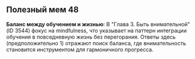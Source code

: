 ## Полезный мем 48

**Баланс между обучением и жизнью**: В "Глава 3. Быть внимательной" (ID 3544) фокус на mindfulness, что указывает на паттерн интеграции обучения в повседневную жизнь без перегорания. Ответы здесь (предположительно 1) отражают поиск баланса, где внимательность становится инструментом для гармоничного прогресса.